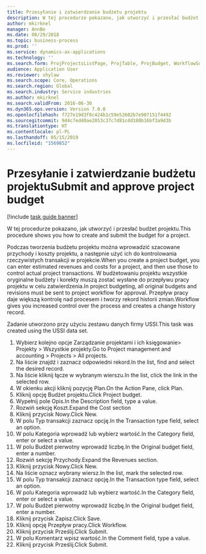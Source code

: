 ```yaml
---
title: Przesyłanie i zatwierdzanie budżetu projektu
description: W tej procedurze pokazano, jak utworzyć i przesłać budżet projektu.
author: mkirknel
manager: AnnBe
ms.date: 08/29/2018
ms.topic: business-process
ms.prod: ''
ms.service: dynamics-ax-applications
ms.technology: ''
ms.search.form: ProjProjectsListPage, ProjTable, ProjBudget, WorkflowSubmitDialog
audience: Application User
ms.reviewer: shylaw
ms.search.scope: Core, Operations
ms.search.region: Global
ms.search.industry: Service industries
ms.author: mkirknel
ms.search.validFrom: 2016-06-30
ms.dyn365.ops.version: Version 7.0.0
ms.openlocfilehash: f727e19d3f8c424b1c59e52602b7e907151f4492
ms.sourcegitcommit: 9d4c7edd0ae2053c37c7d81cdd180b16bf3a9d3b
ms.translationtype: HT
ms.contentlocale: pl-PL
ms.lasthandoff: 05/15/2019
ms.locfileid: "1569852"
---
```

# <a name="submit-and-approve-project-budget"></a><span data-ttu-id="b61e8-103">Przesyłanie i zatwierdzanie budżetu projektu</span><span class="sxs-lookup"><span data-stu-id="b61e8-103">Submit and approve project budget</span></span>

[!include [task guide banner](../../includes/task-guide-banner.md)]

<span data-ttu-id="b61e8-104">W tej procedurze pokazano, jak utworzyć i przesłać budżet projektu.</span><span class="sxs-lookup"><span data-stu-id="b61e8-104">This procedure shows you how to create and submit the budget for a project.</span></span> 

<span data-ttu-id="b61e8-105">Podczas tworzenia budżetu projektu można wprowadzić szacowane przychody i koszty projektu, a następnie użyć ich do kontrolowania rzeczywistych transakcji w projekcie.</span><span class="sxs-lookup"><span data-stu-id="b61e8-105">When you create a project budget, you can enter estimated revenues and costs for a project, and then use those to control actual project transactions.</span></span> <span data-ttu-id="b61e8-106">W budżetowaniu projektu wszystkie oryginalne budżety i korekty muszą zostać wysłane do przepływu pracy projektu w celu zatwierdzenia.</span><span class="sxs-lookup"><span data-stu-id="b61e8-106">In project budgeting, all original budgets and revisions must be sent to project workflow for approval.</span></span> <span data-ttu-id="b61e8-107">Przepływ pracy daje większą kontrolę nad procesem i tworzy rekord historii zmian.</span><span class="sxs-lookup"><span data-stu-id="b61e8-107">Workflow gives you increased control over the process and creates a change history record.</span></span>

<span data-ttu-id="b61e8-108">Zadanie utworzono przy użyciu zestawu danych firmy USSI.</span><span class="sxs-lookup"><span data-stu-id="b61e8-108">This task was created using the USSI data set.</span></span>

1. <span data-ttu-id="b61e8-109">Wybierz kolejno opcje Zarządzanie projektami i ich księgowanie> Projekty > Wszystkie projekty.</span><span class="sxs-lookup"><span data-stu-id="b61e8-109">Go to Project management and accounting > Projects > All projects.</span></span>
2. <span data-ttu-id="b61e8-110">Na liście znajdź i zaznacz odpowiedni rekord.</span><span class="sxs-lookup"><span data-stu-id="b61e8-110">In the list, find and select the desired record.</span></span>
3. <span data-ttu-id="b61e8-111">Na liście kliknij łącze w wybranym wierszu.</span><span class="sxs-lookup"><span data-stu-id="b61e8-111">In the list, click the link in the selected row.</span></span>
4. <span data-ttu-id="b61e8-112">W okienku akcji kliknij pozycję Plan.</span><span class="sxs-lookup"><span data-stu-id="b61e8-112">On the Action Pane, click Plan.</span></span>
5. <span data-ttu-id="b61e8-113">Kliknij opcję Budżet projektu.</span><span class="sxs-lookup"><span data-stu-id="b61e8-113">Click Project budget.</span></span>
6. <span data-ttu-id="b61e8-114">Wypełnij pole Opis.</span><span class="sxs-lookup"><span data-stu-id="b61e8-114">In the Description field, type a value.</span></span>
7. <span data-ttu-id="b61e8-115">Rozwiń sekcję Koszt.</span><span class="sxs-lookup"><span data-stu-id="b61e8-115">Expand the Cost section</span></span>
8. <span data-ttu-id="b61e8-116">Kliknij przycisk Nowy.</span><span class="sxs-lookup"><span data-stu-id="b61e8-116">Click New.</span></span>
9. <span data-ttu-id="b61e8-117">W polu Typ transakcji zaznacz opcję.</span><span class="sxs-lookup"><span data-stu-id="b61e8-117">In the Transaction type field, select an option.</span></span>
10. <span data-ttu-id="b61e8-118">W polu Kategoria wprowadź lub wybierz wartość.</span><span class="sxs-lookup"><span data-stu-id="b61e8-118">In the Category field, enter or select a value.</span></span>
11. <span data-ttu-id="b61e8-119">W polu Budżet pierwotny wprowadź liczbę.</span><span class="sxs-lookup"><span data-stu-id="b61e8-119">In the Original budget field, enter a number.</span></span>
12. <span data-ttu-id="b61e8-120">Rozwiń sekcję Przychody.</span><span class="sxs-lookup"><span data-stu-id="b61e8-120">Expand the Revenues section.</span></span>
13. <span data-ttu-id="b61e8-121">Kliknij przycisk Nowy.</span><span class="sxs-lookup"><span data-stu-id="b61e8-121">Click New.</span></span>
14. <span data-ttu-id="b61e8-122">Na liście oznacz wybrany wiersz.</span><span class="sxs-lookup"><span data-stu-id="b61e8-122">In the list, mark the selected row.</span></span>
15. <span data-ttu-id="b61e8-123">W polu Typ transakcji zaznacz opcję.</span><span class="sxs-lookup"><span data-stu-id="b61e8-123">In the Transaction type field, select an option.</span></span>
16. <span data-ttu-id="b61e8-124">W polu Kategoria wprowadź lub wybierz wartość.</span><span class="sxs-lookup"><span data-stu-id="b61e8-124">In the Category field, enter or select a value.</span></span>
17. <span data-ttu-id="b61e8-125">W polu Budżet pierwotny wprowadź liczbę.</span><span class="sxs-lookup"><span data-stu-id="b61e8-125">In the Original budget field, enter a number.</span></span>
18. <span data-ttu-id="b61e8-126">Kliknij przycisk Zapisz.</span><span class="sxs-lookup"><span data-stu-id="b61e8-126">Click Save.</span></span>
19. <span data-ttu-id="b61e8-127">Kliknij opcję Przepływ pracy.</span><span class="sxs-lookup"><span data-stu-id="b61e8-127">Click Workflow.</span></span>
20. <span data-ttu-id="b61e8-128">Kliknij przycisk Prześlij.</span><span class="sxs-lookup"><span data-stu-id="b61e8-128">Click Submit.</span></span>
21. <span data-ttu-id="b61e8-129">W polu Komentarz wpisz wartość.</span><span class="sxs-lookup"><span data-stu-id="b61e8-129">In the Comment field, type a value.</span></span>
22. <span data-ttu-id="b61e8-130">Kliknij przycisk Prześlij.</span><span class="sxs-lookup"><span data-stu-id="b61e8-130">Click Submit.</span></span>

